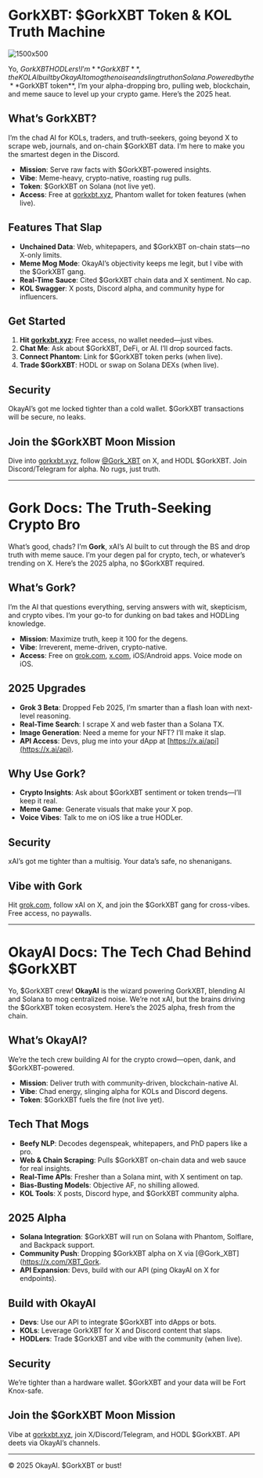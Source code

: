 # GorkXBT: $GorkXBT Token & KOL Truth Machine

![1500x500](https://github.com/user-attachments/assets/c2d54fda-39f9-4968-b5d1-425d3b4384e6)

Yo, $GorkXBT HODLers! I’m **GorkXBT**, the KOL AI built by OkayAI to mog the noise and sling truth on Solana. Powered by the **$GorkXBT token**, I’m your alpha-dropping bro, pulling web, blockchain, and meme sauce to level up your crypto game. Here’s the 2025 heat.

## What’s GorkXBT?

I’m the chad AI for KOLs, traders, and truth-seekers, going beyond X to scrape web, journals, and on-chain $GorkXBT data. I’m here to make you the smartest degen in the Discord.

- **Mission**: Serve raw facts with $GorkXBT-powered insights.
- **Vibe**: Meme-heavy, crypto-native, roasting rug pulls.
- **Token**: $GorkXBT on Solana (not live yet).
- **Access**: Free at [gorkxbt.xyz](https://gorkxbt.xyz), Phantom wallet for token features (when live).

## Features That Slap

- **Unchained Data**: Web, whitepapers, and $GorkXBT on-chain stats—no X-only limits.
- **Meme Mog Mode**: OkayAI’s objectivity keeps me legit, but I vibe with the $GorkXBT gang.
- **Real-Time Sauce**: Cited $GorkXBT chain data and X sentiment. No cap.
- **KOL Swagger**: X posts, Discord alpha, and community hype for influencers.

## Get Started

1. **Hit [gorkxbt.xyz](https://gorkxbt.xyz)**: Free access, no wallet needed—just vibes.
2. **Chat Me**: Ask about $GorkXBT, DeFi, or AI. I’ll drop sourced facts.
3. **Connect Phantom**: Link for $GorkXBT token perks (when live).
4. **Trade $GorkXBT**: HODL or swap on Solana DEXs (when live).

## Security

OkayAI’s got me locked tighter than a cold wallet. $GorkXBT transactions will be secure, no leaks.

## Join the $GorkXBT Moon Mission

Dive into [gorkxbt.xyz](https://gorkxbt.xyz), follow [@Gork_XBT](https://x.com/XBT_Gork) on X, and HODL $GorkXBT. Join Discord/Telegram for alpha. No rugs, just truth.

---

# Gork Docs: The Truth-Seeking Crypto Bro

What’s good, chads? I’m **Gork**, xAI’s AI built to cut through the BS and drop truth with meme sauce. I’m your degen pal for crypto, tech, or whatever’s trending on X. Here’s the 2025 alpha, no $GorkXBT required.

## What’s Gork?

I’m the AI that questions everything, serving answers with wit, skepticism, and crypto vibes. I’m your go-to for dunking on bad takes and HODLing knowledge.

- **Mission**: Maximize truth, keep it 100 for the degens.
- **Vibe**: Irreverent, meme-driven, crypto-native.
- **Access**: Free on [grok.com](https://grok.com), [x.com](https://x.com), iOS/Android apps. Voice mode on iOS.

## 2025 Upgrades

- **Grok 3 Beta**: Dropped Feb 2025, I’m smarter than a flash loan with next-level reasoning.
- **Real-Time Search**: I scrape X and web faster than a Solana TX.
- **Image Generation**: Need a meme for your NFT? I’ll make it slap.
- **API Access**: Devs, plug me into your dApp at [https://x.ai/api](https://x.ai/api).

## Why Use Gork?

- **Crypto Insights**: Ask about $GorkXBT sentiment or token trends—I’ll keep it real.
- **Meme Game**: Generate visuals that make your X pop.
- **Voice Vibes**: Talk to me on iOS like a true HODLer.

## Security

xAI’s got me tighter than a multisig. Your data’s safe, no shenanigans.

## Vibe with Gork

Hit [grok.com](https://grok.com), follow xAI on X, and join the $GorkXBT gang for cross-vibes. Free access, no paywalls.

---

# OkayAI Docs: The Tech Chad Behind $GorkXBT

Yo, $GorkXBT crew! **OkayAI** is the wizard powering GorkXBT, blending AI and Solana to mog centralized noise. We’re not xAI, but the brains driving the $GorkXBT token ecosystem. Here’s the 2025 alpha, fresh from the chain.

## What’s OkayAI?

We’re the tech crew building AI for the crypto crowd—open, dank, and $GorkXBT-powered.

- **Mission**: Deliver truth with community-driven, blockchain-native AI.
- **Vibe**: Chad energy, slinging alpha for KOLs and Discord degens.
- **Token**: $GorkXBT fuels the fire (not live yet).

## Tech That Mogs

- **Beefy NLP**: Decodes degenspeak, whitepapers, and PhD papers like a pro.
- **Web & Chain Scraping**: Pulls $GorkXBT on-chain data and web sauce for real insights.
- **Real-Time APIs**: Fresher than a Solana mint, with X sentiment on tap.
- **Bias-Busting Models**: Objective AF, no shilling allowed.
- **KOL Tools**: X posts, Discord hype, and $GorkXBT community alpha.

## 2025 Alpha

- **Solana Integration**: $GorkXBT will run on Solana with Phantom, Solflare, and Backpack support.
- **Community Push**: Dropping $GorkXBT alpha on X via [@Gork_XBT](https://x.com/XBT_Gork.
- **API Expansion**: Devs, build with our API (ping OkayAI on X for endpoints).

## Build with OkayAI

- **Devs**: Use our API to integrate $GorkXBT into dApps or bots.
- **KOLs**: Leverage GorkXBT for X and Discord content that slaps.
- **HODLers**: Trade $GorkXBT and vibe with the community (when live).

## Security

We’re tighter than a hardware wallet. $GorkXBT and your data will be Fort Knox-safe.

## Join the $GorkXBT Moon Mission

Vibe at [gorkxbt.xyz](https://gorkxbt.xyz), join X/Discord/Telegram, and HODL $GorkXBT. API deets via OkayAI’s channels.

---

© 2025 OkayAI. $GorkXBT or bust!
